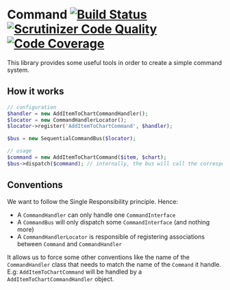 Command [![Build Status](https://travis-ci.org/php-ddd/command.svg)](https://travis-ci.org/php-ddd/command) [![Scrutinizer Code Quality](https://scrutinizer-ci.com/g/php-ddd/command/badges/quality-score.png?b=master)](https://scrutinizer-ci.com/g/php-ddd/command/?branch=master) [![Code Coverage](https://scrutinizer-ci.com/g/php-ddd/command/badges/coverage.png?b=master)](https://scrutinizer-ci.com/g/php-ddd/command/?branch=master) 
=======

This library provides some useful tools in order to create a simple command system.

How it works
------------

```php
// configuration
$handler = new AddItemToChartCommandHandler();
$locator = new CommandHandlerLocator();
$locator->register('AddItemToChartCommand', $handler);

$bus = new SequentialCommandBus($locator);

// usage
$command = new AddItemToChartCommand($item, $chart);
$bus->dispatch($command); // internally, the bus will call the corresponding handler.
```

Conventions
-----------

We want to follow the Single Responsibility principle. Hence:
* A `CommandHandler` can only handle one `CommandInterface`
* A `CommandBus` will only dispatch some `CommandInterface` (and nothing more)
* A `CommandHandlerLocator` is responsible of registering associations between `Command` and `CommandHandler`

It allows us to force some other conventions like the name of the `CommandHandler` class that needs to match the
name of the `Command` it handle. E.g: `AddItemToChartCommand` will be handled by a `AddItemToChartCommandHandler` object.
